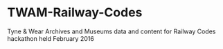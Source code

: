 # TWAM-Railway-Codes
Tyne &amp; Wear Archives and Museums data and content for Railway Codes hackathon held February 2016
